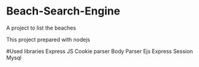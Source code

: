 # Beach-Search-Engine
A project to list the beaches

This project prepared with nodejs

#Used libraries
Express JS
Cookie parser
Body Parser
Ejs
Express Session
Mysql
